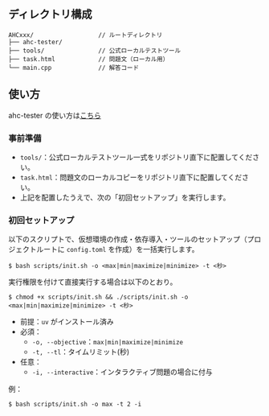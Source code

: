 ## ディレクトリ構成

```
AHCxxx/                  // ルートディレクトリ
├── ahc-tester/          
├── tools/               // 公式ローカルテストツール
├── task.html            // 問題文（ローカル用）
└── main.cpp             // 解答コード
```

## 使い方

ahc-tester の使い方は[こちら](https://github.com/KKT89/ahc-tester/blob/main/README.md)

### 事前準備
- `tools/`：公式ローカルテストツール一式をリポジトリ直下に配置してください。
- `task.html`：問題文のローカルコピーをリポジトリ直下に配置してください。
- 上記を配置したうえで、次の「初回セットアップ」を実行します。

### 初回セットアップ
以下のスクリプトで、仮想環境の作成・依存導入・ツールのセットアップ（プロジェクトルートに `config.toml` を作成）を一括実行します。

```
$ bash scripts/init.sh -o <max|min|maximize|minimize> -t <秒>
```

実行権限を付けて直接実行する場合は以下のとおり。

```
$ chmod +x scripts/init.sh && ./scripts/init.sh -o <max|min|maximize|minimize> -t <秒>
```

- 前提：`uv` がインストール済み
- 必須：
  - `-o, --objective`：`max|min|maximize|minimize`
  - `-t, --tl`：タイムリミット(秒)
- 任意：
  - `-i, --interactive`：インタラクティブ問題の場合に付与

例：

```
$ bash scripts/init.sh -o max -t 2 -i
```
